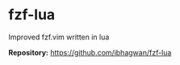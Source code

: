 # fzf-lua

Improved fzf.vim written in lua

**Repository:** <https://github.com/ibhagwan/fzf-lua>

<!-- vim: set ft=markdown: -->